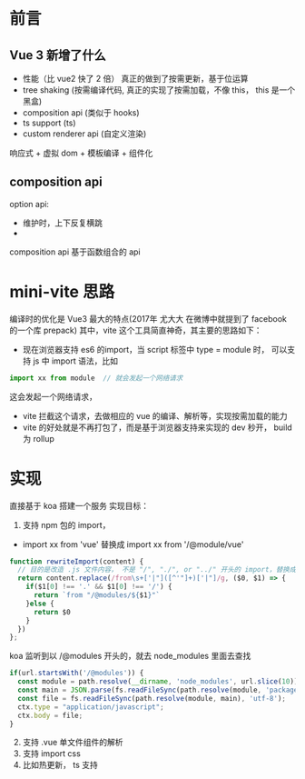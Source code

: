 # 前言  
## Vue 3 新增了什么
- 性能（比 vue2 快了 2 倍） 真正的做到了按需更新，基于位运算
- tree shaking (按需编译代码, 真正的实现了按需加载，不像 this， this 是一个黑盒) 
- composition api (类似于 hooks)
- ts support (ts)
- custom renderer api (自定义渲染)

响应式 + 虚拟 dom + 模板编译 + 组件化

## composition api
option api: 
- 维护时，上下反复横跳
- 
composition api
基于函数组合的 api

# mini-vite 思路

编译时的优化是 Vue3 最大的特点(2017年 尤大大 在微博中就提到了 facebook 的一个库 prepack)
其中，vite 这个工具简直神奇，其主要的思路如下：
- 现在浏览器支持 es6 的import，当 script 标签中 type = module 时， 可以支持 js 中 import 语法，比如
```js
import xx from module  // 就会发起一个网络请求
```
这会发起一个网络请求，
- vite 拦截这个请求，去做相应的 vue 的编译、解析等，实现按需加载的能力
- vite 的好处就是不再打包了，而是基于浏览器支持来实现的
  dev 秒开， build 为 rollup

# 实现
直接基于 koa 搭建一个服务
实现目标：
1. 支持 npm 包的 import， 
  - import xx from 'vue' 替换成 import xx from '/@module/vue'
  ```js
  function rewriteImport(content) {
    // 目的是改造 .js 文件内容， 不是 "/", "./", or "../" 开头的 import，替换成 /@modules/ 开头
    return content.replace(/from\s+['|"]([^'"]+)['|"]/g, ($0, $1) => {
      if($1[0] !== '.' && $1[0] !== '/') {
        return `from "/@modules/${$1}"`
      }else {
        return $0
      }
    })
  };
  ```
  koa 监听到以 /@modules 开头的，就去 node_modules 里面去查找
  ```js
  if(url.startsWith('/@modules')) {
    const module = path.resolve(__dirname, 'node_modules', url.slice(10));
    const main = JSON.parse(fs.readFileSync(path.resolve(module, 'package.json'), 'utf-8'))['jsnext:main'];
    const file = fs.readFileSync(path.resolve(module, main), 'utf-8');
    ctx.type = "application/javascript";
    ctx.body = file;
  }
  ```

2. 支持 .vue 单文件组件的解析
3. 支持 import css
4. 比如热更新， ts 支持
